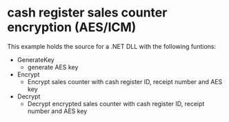 # cash register sales counter encryption (AES/ICM)
This example holds the source for a .NET DLL with the following funtions:
- GenerateKey
  - generate AES key
- Encrypt
  - Encrypt sales counter with cash register ID, receipt number and AES key
- Decrypt
  - Decrypt encrypted sales counter with cash register ID, receipt number and AES key